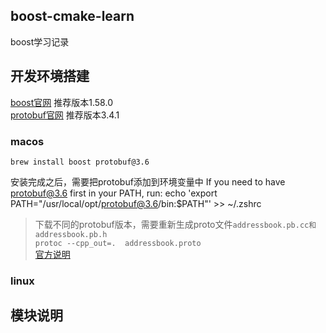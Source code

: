 ## boost-cmake-learn
boost学习记录

## 开发环境搭建 
[boost官网](https://www.boost.org/) 推荐版本1.58.0   
[protobuf官网](https://developers.google.com/protocol-buffers)  推荐版本3.4.1  


### macos
```
brew install boost protobuf@3.6
```

安装完成之后，需要把protobuf添加到环境变量中
If you need to have protobuf@3.6 first in your PATH, run:
echo 'export PATH="/usr/local/opt/protobuf@3.6/bin:$PATH"' >> ~/.zshrc

> 下载不同的protobuf版本，需要重新生成proto文件`addressbook.pb.cc和addressbook.pb.h`  
> `protoc --cpp_out=.  addressbook.proto `  
> [官方说明](https://developers.google.com/protocol-buffers/docs/cpptutorial)  

### linux


## 模块说明

